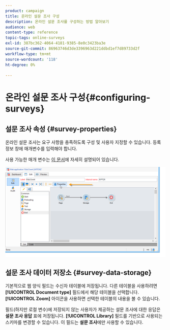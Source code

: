 ```yaml
---
product: campaign
title: 온라인 설문 조사 구성
description: 온라인 설문 조사를 구성하는 방법 알아보기
audience: web
content-type: reference
topic-tags: online-surveys
exl-id: 387bc362-4064-4181-9385-8e0c3423ba3e
source-git-commit: 86963746d3de3396963d221ddbd1ef7d89733d2f
workflow-type: tm+mt
source-wordcount: '118'
ht-degree: 0%

---
```


# 온라인 설문 조사 구성{#configuring-surveys}

## 설문 조사 속성 {#survey-properties}

온라인 설문 조사는 요구 사항을 충족하도록 구성 및 사용자 지정할 수 있습니다. 등록 정보 창에 매개변수를 입력해야 합니다.

사용 가능한 매개 변수는 [이 문서](../../web/using/defining-web-forms-properties.md)에 자세히 설명되어 있습니다.

![](assets/s_ncs_admin_survey_properties_general.png)

## 설문 조사 데이터 저장소 {#survey-data-storage}

기본적으로 웹 양식 필드는 수신자 테이블에 저장됩니다. 다른 테이블을 사용하려면 **[!UICONTROL Document type]** 필드에서 해당 테이블을 선택합니다. **[!UICONTROL Zoom]** 아이콘을 사용하면 선택한 테이블의 내용을 볼 수 있습니다.

필드(하지만 로컬 변수)에 저장되지 않는 사용자가 제공하는 설문 조사에 대한 응답은 **설문 조사 응답** 표에 저장됩니다. **[!UICONTROL Library]** 필드를 기반으로 사용되는 스키마를 변경할 수 있습니다. 이 필드는 **설문 조사**&#x200B;에만 사용할 수 있습니다.
